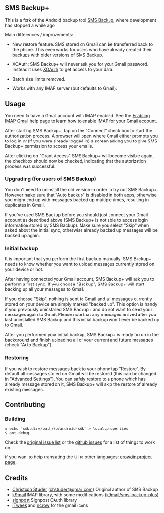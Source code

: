 ## SMS Backup+

This is a fork of the Android backup tool
[SMS Backup](http://code.google.com/p/android-sms), where development has stopped a while ago.

Main differences / improvements:

  * New restore feature. SMS stored on Gmail can be transferred back to the phone. This even works for users who have already created their backups with older versions of SMS Backup.

  * XOAuth: SMS Backup+ will never ask you for your Gmail password. Instead it uses [XOAuth](http://code.google.com/apis/gmail/oauth/) to get access to your data.

  * Batch size limits removed.

  * Works with any IMAP server (but defaults to Gmail).

## Usage

You need to have a Gmail account with IMAP enabled. See the [Enabling IMAP Gmail](http://mail.google.com/support/bin/answer.py?hl=en&answer=77695) help page to learn how to enable IMAP for your Gmail account.

After starting SMS Backup+, tap on the "Connect" check box to start the authorization process. A browser will open where Gmail either prompts you to log in *or* (if you were already logged in) a screen asking you to give SMS Backup+ permission to access your emails.

After clicking on "Grant Access" SMS Backup+ will become visible again, the checkbox should now be checked, indicating that the autorization process was successful.

### Upgrading (for users of SMS Backup)

You don't need to uninstall the old version in order to try out SMS Backup+. However make sure that "Auto backup" is disabled in both apps, otherwise you might end up with messages backed up multiple times, resulting in duplicates in Gmail.

If you've used SMS Backup before you should just connect your Gmail account as described above (SMS Backup+ is not able to access login information stored by SMS Backup). Make sure you select "Skip" when asked about the initial sync, otherwise already backed up messages will be backed up again.

### Initial backup

It is important that you perform the first backup manually. SMS Backup+ needs to know whether you want to upload messages currently stored on your device or not.

After having connected your Gmail account, SMS Backup+ will ask you to perform a first sync. If you choose "Backup", SMS Backup+ will start backing up all your messages to Gmail.

If you choose "Skip", nothing is sent to Gmail and all messages currently stored on your device are simply marked "backed up". This option is handy if you previously uninstalled SMS Backup+ and do not want to send your messages again to Gmail. Please note that any messages arrived after you last uninstalled SMS Backup and this initial backup won't ever be backed up to Gmail.

After you performed your initial backup, SMS Backup+ is ready to run in the background and finish uploading all of your current and future messages (check "Auto Backup").

### Restoring

If you wish to restore messages back to your phone tap "Restore". By default all messages stored on Gmail will be restored (this can be changed in "Advanced Settings"). You can safely restore to a phone which has already message stored on it, SMS Backup+ will skip the restore of already existing messages.

## Contributing

### Building

    $ echo "sdk.dir=/path/to/android-sdk" > local.properties
    $ ant debug

Check the [original issue list](http://code.google.com/p/android-sms/issues/list)
or the [github issues](http://github.com/jberkel/sms-backup-plus/issues) for a list of things to work on.

If you want to help translating the UI to other languages: [crowdin project page](http://crowdin.net/project/sms-backup-plus/invite).

## Credits

  * [Christoph Studer](http://studer.tv/) (<chstuder@gmail.com>) Original author of SMS Backup
  * [k9mail](http://code.google.com/p/k9mail/) IMAP library, with some modifications ([k9mail/sms-backup-plus](http://github.com/jberkel/k9mail))
  * [signpost](http://github.com/kaeppler/signpost) Signpost OAuth library
  * [iTweek](http://itweek.deviantart.com/) and [ncrow](http://http://ncrow.deviantart.com/) for the gmail icons
